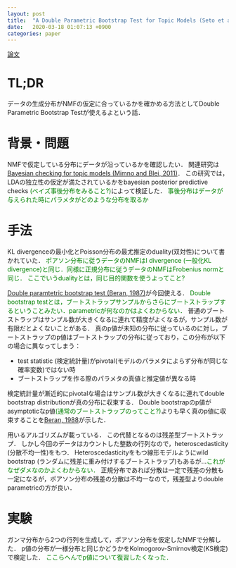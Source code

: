 ```yaml
---
layout: post
title:  "A Double Parametric Bootstrap Test for Topic Models (Seto et al., 2017)"
date:   2020-03-18 01:07:13 +0900
categories: paper
---
```

[論文](https://arxiv.org/abs/1711.07104)
# TL;DR
データの生成分布がNMFの仮定に合っているかを確かめる方法としてDouble Parametric Bootstrap Testが使えるよという話．

# 背景・問題
NMFで仮定している分布にデータが沿っているかを確認したい．
関連研究は[Bayesian checking for topic models (Mimno and Blei, 2011)](https://dl.acm.org/doi/10.5555/2145432.2145459)．
この研究では，LDAの独立性の仮定が満たされているかをbayesian posterior predictive checks <font color="Green">(ベイズ事後分布をみること?)</font>によって検証した．
<font color="Green">事後分布はデータが与えられた時にパラメタがどのような分布を取るか</font>

# 手法
KL divergenceの最小化とPoisson分布の最尤推定のduality(双対性)について書かれていた．
<font color="Green">ポアソン分布に従うデータのNMFはI divergence (一般化KL divergence)と同じ．同様に正規分布に従うデータのNMFはFrobenius normと同じ．
ここでいうdualityとは，同じ目的関数を使うよってこと?</font>

[Double paramtetric bootstrap test (Beran, 1987)](https://www.jstor.org/stable/2336685?seq=1)が今回使える．
<font color="Green">Double bootstrap testとは，ブートストラップサンプルからさらにブートストラップするということみたい．parametricが何なのかはよくわからない．</font>
普通のブートストラップはサンプル数が大きくなるに連れて精度がよくなるが，サンプル数が有限だとよくないことがある．
真のp値が未知の分布に従っているのに対し，ブートストラップのp値はブートストラップの分布に従っており，この分布が以下の場合に異なってしまう：
- test statistic (検定統計量)がpivotal(モデルのパラメタによらず分布が同じな確率変数)ではない時
- ブートストラップを作る際のパラメタの真値と推定値が異なる時

検定統計量が漸近的にpivotalな場合はサンプル数が大きくなるに連れてdouble bootstrap distributionが真の分布に収束する．
Double bootstrapのp値がasymptoticなp値<font color="Green">(通常のブートストラップのってこと?)</font>よりも早く真のp値に収束することを[Beran, 1988](https://www.jstor.org/stable/2289292?seq=1)が示した．

用いるアルゴリズムが載っている．
この代替となるのは残差型ブートストラップ．
しかし今回のデータはカウントした整数の行列なので，heteroscedasticity (分散不均一性)をもつ．
Heteroscedasticityをもつ線形モデルようにwild bootstrap (ランダムに残差に重み付けするブートストラップ)もあるが...<font color="Green">これがなぜダメなのかよくわからない．</font>
正規分布であれば分散は一定で残差の分散も一定になるが，ポアソン分布の残差の分散は不均一なので，残差型よりdouble parametricの方が良い．

# 実験
ガンマ分布から2つの行列を生成して，ポアソン分布を仮定したNMFで分解した．
p値の分布が一様分布と同じかどうかをKolmogorov-Smirnov検定(KS検定)で検定した．
<font color="Green">ここらへんでp値について復習したくなった．</font>
